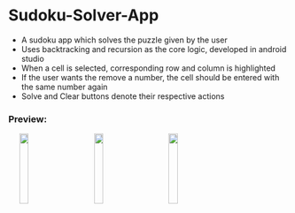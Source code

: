 # Sudoku-Solver-App

- A sudoku app which solves the puzzle given by the user
- Uses backtracking and recursion as the core logic, developed in android studio
- When a cell is selected, corresponding row and column is highlighted
- If the user wants the remove a number, the cell should be entered with the same number again
- Solve and Clear buttons denote their respective actions

### Preview: 

<p float="left">
 <img src="https://user-images.githubusercontent.com/56213506/205788796-adaa575f-2883-420a-8496-d8d8ec1fe3e3.jpeg" hspace="20" height="18%"  width="18%">
<img src="https://user-images.githubusercontent.com/56213506/205788930-87b9b254-ab1f-41c0-a220-c97b6fb37a88.jpeg"  hspace="20" height="18%"  width="18%" >
 <img src="https://user-images.githubusercontent.com/56213506/205788873-966beb53-f3fb-419a-aa5b-f943bf92d63e.jpeg"  hspace="20"  height="18%"  width="18%"> 
</p>



